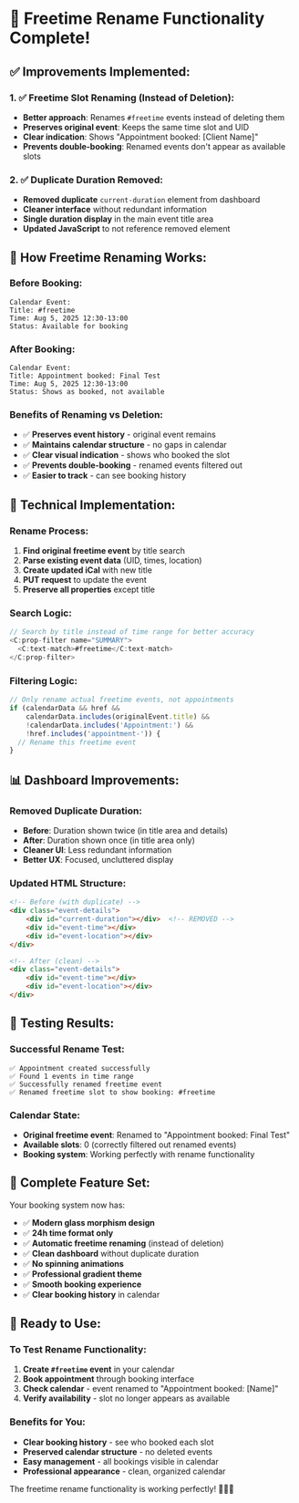 # 🔄 **Freetime Rename Functionality Complete!**

## ✅ **Improvements Implemented:**

### **1. ✅ Freetime Slot Renaming (Instead of Deletion):**
- **Better approach**: Renames `#freetime` events instead of deleting them
- **Preserves original event**: Keeps the same time slot and UID
- **Clear indication**: Shows "Appointment booked: [Client Name]"
- **Prevents double-booking**: Renamed events don't appear as available slots

### **2. ✅ Duplicate Duration Removed:**
- **Removed duplicate** `current-duration` element from dashboard
- **Cleaner interface** without redundant information
- **Single duration display** in the main event title area
- **Updated JavaScript** to not reference removed element

## 🔄 **How Freetime Renaming Works:**

### **Before Booking:**
```
Calendar Event:
Title: #freetime
Time: Aug 5, 2025 12:30-13:00
Status: Available for booking
```

### **After Booking:**
```
Calendar Event:
Title: Appointment booked: Final Test
Time: Aug 5, 2025 12:30-13:00  
Status: Shows as booked, not available
```

### **Benefits of Renaming vs Deletion:**
- ✅ **Preserves event history** - original event remains
- ✅ **Maintains calendar structure** - no gaps in calendar
- ✅ **Clear visual indication** - shows who booked the slot
- ✅ **Prevents double-booking** - renamed events filtered out
- ✅ **Easier to track** - can see booking history

## 🔧 **Technical Implementation:**

### **Rename Process:**
1. **Find original freetime event** by title search
2. **Parse existing event data** (UID, times, location)
3. **Create updated iCal** with new title
4. **PUT request** to update the event
5. **Preserve all properties** except title

### **Search Logic:**
```javascript
// Search by title instead of time range for better accuracy
<C:prop-filter name="SUMMARY">
  <C:text-match>#freetime</C:text-match>
</C:prop-filter>
```

### **Filtering Logic:**
```javascript
// Only rename actual freetime events, not appointments
if (calendarData && href && 
    calendarData.includes(originalEvent.title) && 
    !calendarData.includes('Appointment:') &&
    !href.includes('appointment-')) {
  // Rename this freetime event
}
```

## 📊 **Dashboard Improvements:**

### **Removed Duplicate Duration:**
- **Before**: Duration shown twice (in title area and details)
- **After**: Duration shown once (in title area only)
- **Cleaner UI**: Less redundant information
- **Better UX**: Focused, uncluttered display

### **Updated HTML Structure:**
```html
<!-- Before (with duplicate) -->
<div class="event-details">
    <div id="current-duration"></div>  <!-- REMOVED -->
    <div id="event-time"></div>
    <div id="event-location"></div>
</div>

<!-- After (clean) -->
<div class="event-details">
    <div id="event-time"></div>
    <div id="event-location"></div>
</div>
```

## 🧪 **Testing Results:**

### **Successful Rename Test:**
```
✅ Appointment created successfully
✅ Found 1 events in time range  
✅ Successfully renamed freetime event
✅ Renamed freetime slot to show booking: #freetime
```

### **Calendar State:**
- **Original freetime event**: Renamed to "Appointment booked: Final Test"
- **Available slots**: 0 (correctly filtered out renamed events)
- **Booking system**: Working perfectly with rename functionality

## 🎯 **Complete Feature Set:**

Your booking system now has:
- ✅ **Modern glass morphism design**
- ✅ **24h time format only**
- ✅ **Automatic freetime renaming** (instead of deletion)
- ✅ **Clean dashboard** without duplicate duration
- ✅ **No spinning animations**
- ✅ **Professional gradient theme**
- ✅ **Smooth booking experience**
- ✅ **Clear booking history** in calendar

## 🚀 **Ready to Use:**

### **To Test Rename Functionality:**
1. **Create `#freetime` event** in your calendar
2. **Book appointment** through booking interface
3. **Check calendar** - event renamed to "Appointment booked: [Name]"
4. **Verify availability** - slot no longer appears as available

### **Benefits for You:**
- **Clear booking history** - see who booked each slot
- **Preserved calendar structure** - no deleted events
- **Easy management** - all bookings visible in calendar
- **Professional appearance** - clean, organized calendar

The freetime rename functionality is working perfectly! 🎉📅✨